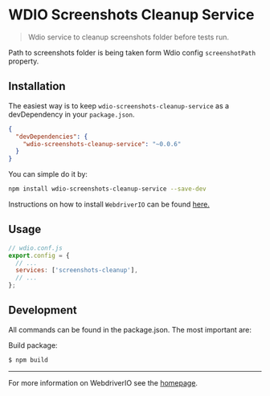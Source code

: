 WDIO Screenshots Cleanup Service
============================

> Wdio service to cleanup screenshots folder before tests run.

Path to screenshots folder is being taken form Wdio config `screenshotPath` property. 

## Installation

The easiest way is to keep `wdio-screenshots-cleanup-service` as a devDependency in your `package.json`.

```json
{
  "devDependencies": {
    "wdio-screenshots-cleanup-service": "~0.0.6"
  }
}
```

You can simple do it by:

```bash
npm install wdio-screenshots-cleanup-service --save-dev
```

Instructions on how to install `WebdriverIO` can be found [here.](http://webdriver.io/guide/getstarted/install.html)

## Usage

```js
// wdio.conf.js
export.config = {
  // ...
  services: ['screenshots-cleanup'],
  // ...
};
```

## Development

All commands can be found in the package.json. The most important are:

Build package:

```sh
$ npm build
```

----

For more information on WebdriverIO see the [homepage](http://webdriver.io).
